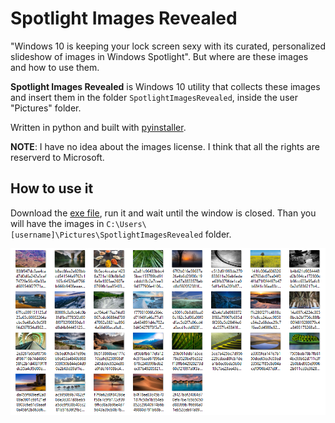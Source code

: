 # Spotlight Images Revealed

"Windows 10 is keeping your lock screen sexy with its curated, personalized slideshow of images in Windows Spotlight". But where are these images and how to use them.

**Spotlight Images Revealed** is Windows 10 utility that collects these images and insert them in the folder `SpotlightImagesRevealed`, inside the user "Pictures" folder.

Written in python and built with [pyinstaller](http://www.pyinstaller.org/).

**NOTE**: I have no idea about the images license. I think that all the rights are reserverd to Microsoft.

## How to use it

Download the [exe file](https://github.com/aborruso/SpotlightImagesRevealed/releases/download/v0.1/slr.exe), run it and wait until the window is closed. Than you will have the images in `C:\Users\[username]\Pictures\SpotlightImagesRevealed` folder.

![](./resources/SpotlightImagesRevealed.png)